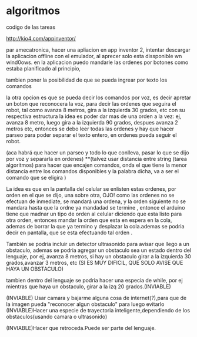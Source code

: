 # algoritmos
codigo de las tareas


http://kio4.com/appinventor/



par amecatronica, hacer una apliacion en app inventor 2, intentar descargar la aplicacion offline con el emulador, al aprecer solo esta dissponible wn wind0ows.
en la aplicacion puedo mandarle las ordenes por botones como estaba planificado al principio, 

tambien poner la posibilidad de que se pueda ingrear por texto los comandos

la otra opcion es que se pueda decir los comandos por voz, es decir apretar un boton que reconocera la voz, para decir las ordenes que seguira el robot, tal como avanza 8 metros, gira a la izquierda 30 grados, etc con su respectiva estructura 
la idea es poder dar mas de una orden a la vez: ej, avanza 8 metro, luego gira a la izquierda 90 grados, despues avanza 2 metros etc, entonces se debo leer todas las ordenes y hay que hacer parseo para poder separar el texto entero, en ordenes pueda seguir el robot.

(aca habrá que hacer un parseo y todo lo que conlleva, pasar lo que se dijo por voz y separarla en ordenes)
**(talvez usar distancia entre string (tarea algoritmos)  para hacer que encajen comandos, onda el que tiene la menor distancia entre los comandos disponibles y la palabra dicha, va  a ser el comando que se eligira )


La idea es que en la pantalla del celular se enlisten estas ordenes, por orden en el que se dijo, una sobre otra, 
OJO! como las ordenes no se efectuan de inmediate, se mandará una ordena, y la orden siguiente no se mandara hasta que la ordne ya mandadad se termine , entonce el arduino tiene que madnar un tipo de orden al celular diciendo que esta listo para otra orden, entonces mandar la orden que esta en espera en la cola, ademas de borrar la que ya termino y desplazar la cola.ademas se podria decir en pantalla, que se esta efectuando tal orden .

También se podría incluir un detector ultrasonido para avisar que llego a un obstaculo, ademas se podria agregar un obstaculo sea  un estado dentro del lenguaje, por ej, avanza 8 metros, si hay un obstaculo girar a la izquierda 30 grados,avanzar 3 metros, etc
(SI ES MUY DIFICIL, QUE SOLO AVISE QUE HAYA UN OBSTACULO)


tambien dentro del lenguaje se podria hacer una especia de while, por ej mientras que haya un obstaculo, girar a la izq 20 grados.(INVIABLE)


(INVIABLE) Usar camara y bajarme alguna cosa de internet(?),para que de la imagen pueda "reconocer algun obstaculo" para luego evitarlo 
(INVIABLE)Hacer una especie de trayectoria inteligente,dependiendo de los obstaculos(usando camara o ultrasonido)

(INVIABLE)Hacer que retroceda.Puede ser parte del lenguaje.



